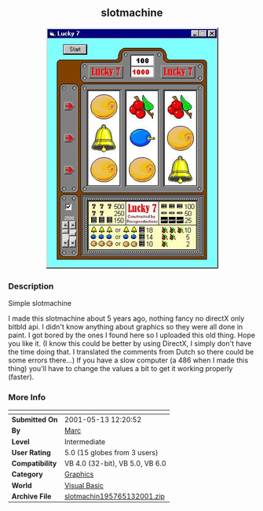﻿<div align="center">

## slotmachine

<img src="PIC2001513723579327.jpg">
</div>

### Description

Simple slotmachine

I made this slotmachine about 5 years ago, nothing fancy no directX only bitbld api. I didn't know anything about graphics so they were all done in paint. I got bored by the ones I found here so I uploaded this old thing. Hope you like it. (I know this could be better by using DirectX, I simply don't have the time doing that. I translated the comments from Dutch so there could be some errors there...) If you have a slow computer (a 486 when I made this thing) you'll have to change the values a bit to get it working properly (faster).
 
### More Info
 


<span>             |<span>
---                |---
**Submitted On**   |2001-05-13 12:20:52
**By**             |[Marc](https://github.com/Planet-Source-Code/PSCIndex/blob/master/ByAuthor/marc.md)
**Level**          |Intermediate
**User Rating**    |5.0 (15 globes from 3 users)
**Compatibility**  |VB 4\.0 \(32\-bit\), VB 5\.0, VB 6\.0
**Category**       |[Graphics](https://github.com/Planet-Source-Code/PSCIndex/blob/master/ByCategory/graphics__1-46.md)
**World**          |[Visual Basic](https://github.com/Planet-Source-Code/PSCIndex/blob/master/ByWorld/visual-basic.md)
**Archive File**   |[slotmachin195765132001\.zip](https://github.com/Planet-Source-Code/marc-slotmachine__1-23156/archive/master.zip)








